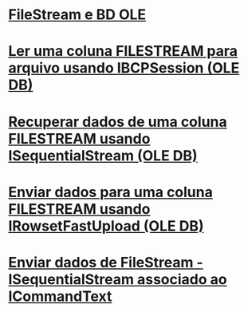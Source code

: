 # [FileStream e BD OLE](filestream-and-ole-db.md)
# [Ler uma coluna FILESTREAM para arquivo usando IBCPSession (OLE DB)](read-a-filestream-column-to-file-using-ibcpsession-ole-db.md)
# [Recuperar dados de uma coluna FILESTREAM usando ISequentialStream (OLE DB)](retrieve-data-from-a-filestream-column-using-isequentialstream-ole-db.md)
# [Enviar dados para uma coluna FILESTREAM usando IRowsetFastUpload (OLE DB)](send-data-to-a-filestream-column-using-irowsetfastupload-ole-db.md)
# [Enviar dados de FileStream - ISequentialStream associado ao ICommandText](send-data-to-filestream-isequentialstream-bound-to-icommandtext.md)
